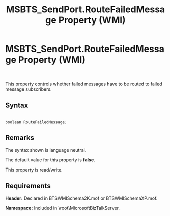 ﻿---
title: MSBTS_SendPort.RouteFailedMessage Property (WMI)
TOCTitle: MSBTS_SendPort.RouteFailedMessage Property (WMI)
ms:assetid: 49a42d5f-993d-4a86-bf54-a49835538cc4
ms:mtpsurl: https://msdn.microsoft.com/library/Aa559962(v=BTS.80)
ms:contentKeyID: 51527820
ms.date: 08/30/2017
mtps_version: v=BTS.80
---

# MSBTS\_SendPort.RouteFailedMessage Property (WMI)

 

This property controls whether failed messages have to be routed to failed message subscribers.

## Syntax

```C#
  
boolean RouteFailedMessage;  
```

## Remarks

The syntax shown is language neutral.

The default value for this property is **false**.

This property is read/write.

## Requirements

**Header:** Declared in BTSWMISchema2K.mof or BTSWMISchemaXP.mof.

**Namespace:** Included in \\root\\MicrosoftBizTalkServer.

